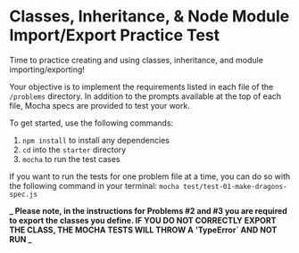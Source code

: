 # Classes, Inheritance, & Node Module Import/Export Practice Test

Time to practice creating and using classes, inheritance, and module
importing/exporting!

Your objective is to implement the requirements listed in each file of the
`/problems` directory. In addition to the prompts available at the top of each
file, Mocha specs are provided to test your work.

To get started, use the following commands:

1. `npm install` to install any dependencies
2. `cd` into the `starter` directory
3. `mocha` to run the test cases

If you want to run the tests for one problem file at a time, you can do so
with the following command in your terminal:
`mocha test/test-01-make-dragons-spec.js`

**_ Please note, in the instructions for Problems #2 and #3 you are required to
export the classes you define. IF YOU DO NOT CORRECTLY EXPORT THE CLASS, THE
MOCHA TESTS WILL THROW A 'TypeError` AND NOT RUN _**
